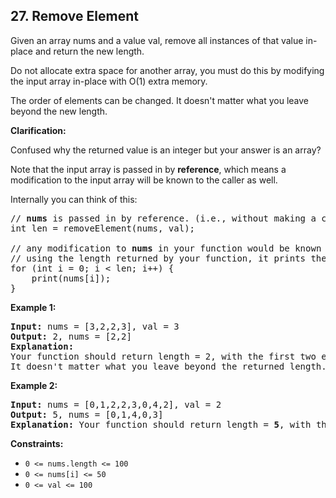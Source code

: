 ## 27. Remove Element

Given an array nums and a value val, remove all instances of that value in-place and return the new length.

Do not allocate extra space for another array, you must do this by modifying the input array in-place with O(1) extra memory.

The order of elements can be changed. It doesn't matter what you leave beyond the new length.

**Clarification:**

Confused why the returned value is an integer but your answer is an array?

Note that the input array is passed in by **reference**, which means a modification to the input array will be known to the caller as well.

Internally you can think of this:

<pre>
// <b>nums</b> is passed in by reference. (i.e., without making a copy)
int len = removeElement(nums, val);

// any modification to <b>nums</b> in your function would be known by the caller.
// using the length returned by your function, it prints the first len elements.
for (int i = 0; i < len; i++) {
    print(nums[i]);
}
</pre>

**Example 1:**

<pre>
<b>Input:</b> nums = [3,2,2,3], val = 3
<b>Output:</b> 2, nums = [2,2]
<b>Explanation:</b>
Your function should return length = 2, with the first two elements of nums being 2.
It doesn't matter what you leave beyond the returned length. For example if you return 2 with nums = [2,2,3,3] or nums = [2,2,0,0], your answer will be accepted.
</pre>

**Example 2:**

<pre>
<b>Input:</b> nums = [0,1,2,2,3,0,4,2], val = 2
<b>Output:</b> 5, nums = [0,1,4,0,3]
<b>Explanation:</b> Your function should return length = <b>5</b>, with the first five elements of <i>nums</i> containing <b>0, 1, 3, 0,</b>> and <b>4</b>. Note that the order of those five elements can be arbitrary. It doesn't matter what values are set beyond the returned length.
</pre>

**Constraints:**

- `0 <= nums.length <= 100`
- `0 <= nums[i] <= 50`
- `0 <= val <= 100`